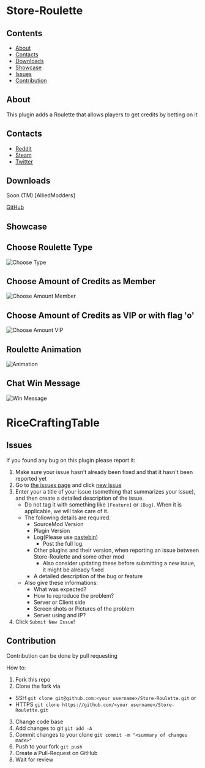 # Store-Roulette

## Contents

* [About](#about)
* [Contacts](#contacts)
* [Downloads](#downloads)
* [Showcase](#showcase)
* [Issues](#issues)
* [Contribution](#contribution)

## About

This plugin adds a Roulette that allows players to get credits by betting on it

## Contacts

* [Reddit](https://www.reddit.com/user/KewaiiGamer/)
* [Steam](https://steamcommunity.com/id/KewaiiGamer/)
* [Twitter](https://twitter.com/KewaiiGamer/)

## Downloads

Soon (TM) [AlliedModders]

[GitHub](https://github.com/KewaiiGamer/Store-Roulette/releases/tag/1.3.5)

## Showcase
## Choose Roulette Type
![Choose Type](https://image.prntscr.com/image/Rd3AMZKuSHysk07yskCmaQ.png "Choose Roulette Type")
## Choose Amount of Credits as Member
![Choose Amount Member](https://image.prntscr.com/image/SGiT-qfdS1q8nIhTTX9Mkw.png "Choose Amount of Credits as Member")
## Choose Amount of Credits as VIP or with flag 'o'
![Choose Amount VIP](https://image.prntscr.com/image/wUjxB5tWR2GKRd8Cg__Hhg.png "Choose Amount of Credits as VIP or flag 'o'")
## Roulette Animation
![Animation](https://thumbs.gfycat.com/PoliticalLeanLadybird-size_restricted.gif "Roulette Animation")
## Chat Win Message
![Win Message](https://image.prntscr.com/image/OIEIep8YTMihe0M1EBjaxg.png "Chat Win Message")
# RiceCraftingTable

## Issues

If you found any bug on this plugin please report it:

1. Make sure your issue hasn't already been fixed and that it hasn't been reported yet
2. Go to [the issues page](https://github.com/KewaiiGamer/Store-Roulette/issues) and click [new issue](https://github.com/KewaiiGamer/Store-Roulette/issues/new)
3. Enter your a title of your issue (something that summarizes your issue), and then create a detailed description of the issue.
    * Do not tag it with something like `[Feature]` or `[Bug]`. When it is applicable, we will take care of it.
    * The following details are required.
        * SourceMod Version
        * Plugin Version
        * Log(Please use [pastebin](http://pastebin.com/))
            * Post the full log.
        * Other plugins and their version, when reporting an issue between Store-Roulette and some other mod
            * Also consider updating these before submitting a new issue, it might be already fixed
        * A detailed description of the bug or feature
    * Also give these informations:
        * What was expected?
        * How to reproduce the problem?
        * Server or Client side
        * Screen shots or Pictures of the problem
        * Server using and IP?            
5. Click `Submit New Issue`!

## Contribution

Contribution can be done by pull requesting

How to:

1. Fork this repo
2. Clone the fork via
  * SSH `git clone git@github.com:<your username>/Store-Roulette.git`
  or 
  * HTTPS `git clone https://github.com/<your username>/Store-Roulette.git`
3. Change code base
4. Add changes to git `git add -A`
5. Commit changes to your clone `git commit -m "<summary of changes made>"`
6. Push to your fork `git push`
7. Create a Pull-Request on GitHub
8. Wait for review  
